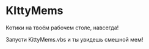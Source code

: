 # KIttyMems
Котики на твоём рабочем столе, навсегда!

Запусти KittyMems.vbs и ты увидешь смешной мем!

